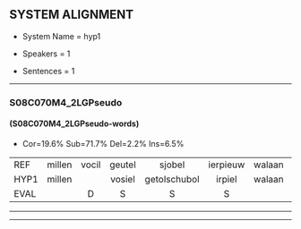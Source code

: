 
## SYSTEM ALIGNMENT

- System Name = hyp1

- Speakers = 1

- Sentences = 1

---

### S08C070M4_2LGPseudo

#### (S08C070M4_2LGPseudo-words)

- Cor=19.6%	Sub=71.7%	Del=2.2%	Ins=6.5%

|  |  |  |  |  |  |  |  |  |  |  |  |  |  |  |  |  |  |  |  |  |  |  |  |  |  |  |  |  |  |  |  |  |  |  |  |  |  |  |  |  |  |  |  |  |  |  |
|:--- |:---:|:---:|:---:|:---:|:---:|:---:|:---:|:---:|:---:|:---:|:---:|:---:|:---:|:---:|:---:|:---:|:---:|:---:|:---:|:---:|:---:|:---:|:---:|:---:|:---:|:---:|:---:|:---:|:---:|:---:|:---:|:---:|:---:|:---:|:---:|:---:|:---:|:---:|:---:|:---:|:---:|:---:|:---:|:---:|:---:|:---:|
| REF | millen | vocil | geutel | sjobel | ierpieuw | walaan | erke |  | haweel | saarweng | gevicht | eemde |  |  | bepoud | orstalk | veten | gefouw | vurpaand | nizung | fiewon | kneurem | vawaai | strellen | zwieten | foetbans | oonste | muider | grijnken | schielstaug | * | prilsood | vloender | milste | veurder | kloeien | ulen | orponk | * | schodig | ijpo | menuur | * | spreikje | hiffreeuw | wooien |
| HYP1 | millen |  | vosiel | getolschubol | irpiel | walaan | erke | ha | wil | saroeng | gevicht | eemde | bepaad | orstelk | weten | gefaul | vuurpand | nizoen | fé | won | kneur | en | vawai | trellen | zwiten | voetbans | onste | muider | grijnkin | schielstan | stag | prilsot | vlunder | milste | veerder | kloeien | uilen | orpank | schoa | schodig | eppel | minuur | srija | spreekjer | hefferreeuw | wooie |
| EVAL |  | D | S | S | S |  |  | I | S | S |  |  | I | I | S | S | S | S | S | S | S | S | S | S | S | S | S |  | S | S | S | S | S |  | S |  | S | S | S |  | S | S | S | S | S | S |
---

---
